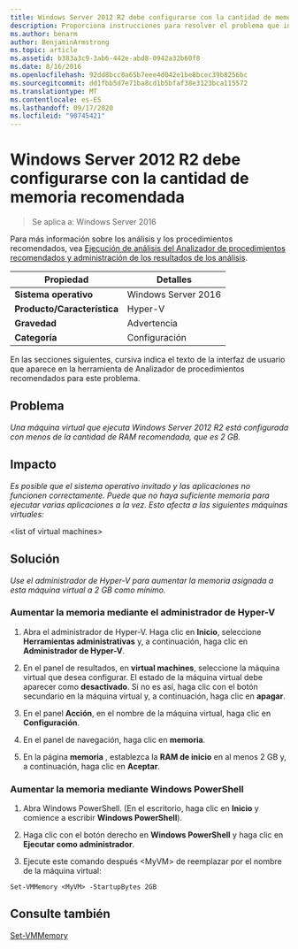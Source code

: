 ```yaml
---
title: Windows Server 2012 R2 debe configurarse con la cantidad de memoria recomendada
description: Proporciona instrucciones para resolver el problema que informa esta regla de Analizador de procedimientos recomendados.
ms.author: benarm
author: BenjaminArmstrong
ms.topic: article
ms.assetid: b383a3c9-3ab6-442e-abd8-0942a32b60f8
ms.date: 8/16/2016
ms.openlocfilehash: 92dd8bcc0a65b7eee4d042e1be8bcec39b8256bc
ms.sourcegitcommit: dd1fbb5d7e71ba8cd1b5bfaf38e3123bca115572
ms.translationtype: MT
ms.contentlocale: es-ES
ms.lasthandoff: 09/17/2020
ms.locfileid: "90745421"
---
```

# <a name="windows-server-2012-r2-should-be-configured-with-the-recommended-amount-of-memory"></a>Windows Server 2012 R2 debe configurarse con la cantidad de memoria recomendada

>Se aplica a: Windows Server 2016

Para más información sobre los análisis y los procedimientos recomendados, vea [Ejecución de análisis del Analizador de procedimientos recomendados y administración de los resultados de los análisis](https://go.microsoft.com/fwlink/p/?LinkID=223177).

|Propiedad|Detalles|
|-|-|
|**Sistema operativo**|Windows Server 2016|
|**Producto/Característica**|Hyper-V|
|**Gravedad**|Advertencia|
|**Categoría**|Configuración|

En las secciones siguientes, cursiva indica el texto de la interfaz de usuario que aparece en la herramienta de Analizador de procedimientos recomendados para este problema.

## <a name="issue"></a>**Problema**
*Una máquina virtual que ejecuta Windows Server 2012 R2 está configurada con menos de la cantidad de RAM recomendada, que es 2 GB.*

## <a name="impact"></a>**Impacto**
*Es posible que el sistema operativo invitado y las aplicaciones no funcionen correctamente. Puede que no haya suficiente memoria para ejecutar varias aplicaciones a la vez. Esto afecta a las siguientes máquinas virtuales:*

\<list of virtual machines>

## <a name="resolution"></a>**Solución**
*Use el administrador de Hyper-V para aumentar la memoria asignada a esta máquina virtual a 2 GB como mínimo.*

### <a name="increase-the-memory-using-hyper-v-manager"></a>Aumentar la memoria mediante el administrador de Hyper-V

1.  Abra el administrador de Hyper-V. Haga clic en **Inicio**, seleccione **Herramientas administrativas** y, a continuación, haga clic en **Administrador de Hyper-V**.

2.  En el panel de resultados, en **virtual machines**, seleccione la máquina virtual que desea configurar. El estado de la máquina virtual debe aparecer como **desactivado**. Si no es así, haga clic con el botón secundario en la máquina virtual y, a continuación, haga clic en **apagar**.

3.  En el panel **Acción**, en el nombre de la máquina virtual, haga clic en **Configuración**.

4.  En el panel de navegación, haga clic en **memoria**.

5.  En la página **memoria** , establezca la **RAM de inicio** en al menos 2 GB y, a continuación, haga clic en **Aceptar**.

### <a name="increase-the-memory-using-windows-powershell"></a>Aumentar la memoria mediante Windows PowerShell

1.  Abra Windows PowerShell. (En el escritorio, haga clic en **Inicio** y comience a escribir **Windows PowerShell**).

2.  Haga clic con el botón derecho en **Windows PowerShell** y haga clic en **Ejecutar como administrador**.

3.  Ejecute este comando después \<MyVM> de reemplazar por el nombre de la máquina virtual:

```
Set-VMMemory <MyVM> -StartupBytes 2GB
```

## <a name="see-also"></a>Consulte también
[Set-VMMemory](/powershell/module/hyper-v/set-vmmemory?view=win10-ps)